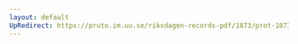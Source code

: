 ```yaml
---
layout: default
UpRedirect: https://pruto.im.uu.se/riksdagen-records-pdf/1873/prot-1873--fk--122/prot-1873--fk--122_004.pdf
---
```

